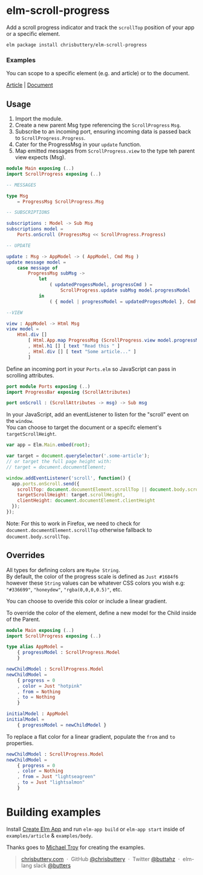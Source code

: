 # elm-scroll-progress

Add a scroll progress indicator and track the `scrollTop` position of your app or a specific element.

```shell
elm package install chrisbuttery/elm-scroll-progress
```

### Examples
You can scope to a specific element (e.g. and article) or to the document.

[Article](http://chrisbuttery.github.io/elm-scroll-progress/examples/article/dist/index.html) | [Document](http://chrisbuttery.github.io/elm-scroll-progress/examples/document/dist/index.html)

## Usage

1. Import the module.  
2. Create a new parent Msg type referencing the `ScrollProgress` `Msg`.  
3. Subscribe to an incoming port, ensuring incoming data is passed back to `ScrollProgress.Progress`.  
4. Cater for the ProgressMsg in your `update` function.  
5. Map emitted messages from `ScrollProgress.view` to the type teh parent view expects (Msg).


```elm
module Main exposing (..)
import ScrollProgress exposing (..)

-- MESSAGES

type Msg
    = ProgressMsg ScrollProgress.Msg

-- SUBSCRIPTIONS

subscriptions : Model -> Sub Msg
subscriptions model =
    Ports.onScroll (ProgressMsg << ScrollProgress.Progress)

-- UPDATE

update : Msg -> AppModel -> ( AppModel, Cmd Msg )
update message model =
    case message of
        ProgressMsg subMsg ->
            let
                ( updatedProgessModel, progressCmd ) =
                    ScrollProgress.update subMsg model.progressModel
            in
                ( { model | progressModel = updatedProgessModel }, Cmd.map ProgressMsg progressCmd )

--VIEW

view : AppModel -> Html Msg
view model =
    Html.div []
        [ Html.App.map ProgressMsg (ScrollProgress.view model.progressModel)
        , Html.h1 [] [ text "Read this " ]
        , Html.div [] [ text "Some article..." ]
        ]
```

Define an incoming port in your `Ports.elm` so JavaScript can pass in scrolling attributes.

```elm
port module Ports exposing (..)
import ProgressBar exposing (ScrollAttributes)

port onScroll : (ScrollAttributes -> msg) -> Sub msg
```

In your JavaScript, add an eventListener to listen for the "scroll" event on the `window`.  
You can choose to target the document or a specifc element's `targetScrollHeight`.

```js
var app = Elm.Main.embed(root);

var target = document.querySelector('.some-article');
// or target the full page height with:
// target = document.documentElement;

window.addEventListener('scroll', function() {
  app.ports.onScroll.send({
    scrollTop: document.documentElement.scrollTop || document.body.scrollTop,
    targetScrollHeight: target.scrollHeight,
    clientHeight: document.documentElement.clientHeight
  });
});
```
Note: For this to work in Firefox, we need to check for `document.documentElement.scrollTop` otherwise fallback to `document.body.scrollTop`.

## Overrides

All types for defining colors are `Maybe String`.  
By default, the color of the progress scale is defined as `Just #1684f6` however these `String` values can be whatever CSS colors you wish e.g: `"#336699"`, `"honeydew"`, `"rgba(0,0,0,0.5)"`, etc.

You can choose to overide this color or include a linear gradient.

To override the color of the element, define a new model for the Child inside of the Parent.

```elm
module Main exposing (..)
import ScrollProgress exposing (..)

type alias AppModel =
    { progressModel : ScrollProgress.Model
    }

newChildModel : ScrollProgress.Model
newChildModel =
    { progress = 0
    , color = Just "hotpink"
    , from = Nothing
    , to = Nothing
    }

initialModel : AppModel
initialModel =
    { progressModel = newChildModel }
```

To replace a flat color for a linear gradient, populate the `from` and `to` properties.

```elm
newChildModel : ScrollProgress.Model
newChildModel =
    { progress = 0
    , color = Nothing
    , from = Just "lightseagreen"
    , to = Just "lightsalmon"
    }
```

# Building examples

Install [Create Elm App](https://github.com/halfzebra/create-elm-app) and run `elm-app build` or `elm-app start` inside of `examples/article` & `examples/body`.

Thanks goes to [Michael Troy](https://github.com/michaeltroy) for creating the examples.

> [chrisbuttery.com](http://chrisbuttery.com) &nbsp;&middot;&nbsp;
> GitHub [@chrisbuttery](https://github.com/chrisbuttery) &nbsp;&middot;&nbsp;
> Twitter [@buttahz](https://twitter.com/buttahz) &nbsp;&middot;&nbsp;
> elm-lang slack [@butters](http://elmlang.herokuapp.com/)
